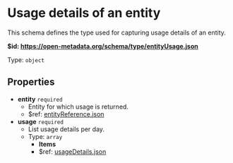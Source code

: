 # Usage details of an entity

This schema defines the type used for capturing usage details of an entity.

<b id="httpsopen-metadata.orgschematypeentityusage.json">&#36;id: https://open-metadata.org/schema/type/entityUsage.json</b>

Type: `object`

## Properties
 - <b id="#https://open-metadata.org/schema/type/entityUsage.json/properties/entity">entity</b> `required`
	 - Entity for which usage is returned.
	 - &#36;ref: [entityReference.json](#entityreference.json)
 - <b id="#https://open-metadata.org/schema/type/entityUsage.json/properties/usage">usage</b> `required`
	 - List usage details per day.
	 - Type: `array`
		 - **Items**
		 - &#36;ref: [usageDetails.json](#usagedetails.json)
